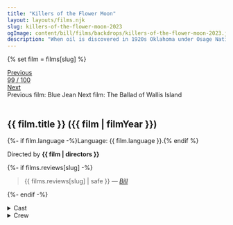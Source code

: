 ```yaml
---
title: "Killers of the Flower Moon"
layout: layouts/films.njk
slug: killers-of-the-flower-moon-2023
ogImage: content/bill/films/backdrops/killers-of-the-flower-moon-2023.jpg
description: "When oil is discovered in 1920s Oklahoma under Osage Nation land, the Osage people are murdered one by one—until the FBI steps in to unravel the mystery."
---
```


{% set film = films[slug] %}

<nav class="films">
  <div class="prev">
    <a href="../blue-jean-2023"><i class="fa-solid fa-chevron-left fa-xs"></i> Previous</a>
  </div>
  <div>
    <a class="simple" href="../">99 / 100</a>
  </div>
  <div class="next">
    <a href="../the-ballad-of-wallis-island-2025">Next <i class="fa-solid fa-chevron-right fa-xs"></i></a>
  </div>
  <div class="hint">
    <span class="prev-hint">
      <span class="sr-only">Previous film:</span>
      Blue Jean
    </span>
    <span class="next-hint">
      <span class="sr-only">Next film:</span>
      The Ballad of Wallis Island
    </span>
  </div>
</nav>

<article class="film slug-killers-of-the-flower-moon-2023">
  <div class="backdrop-and-poster">
    <img class="poster" src="../films/posters/{{ slug }}.jpg" alt="">
    <img class="backdrop" src="../films/backdrops/{{ slug }}.jpg" alt="">
  </div>

  <h1>{{ film.title }} ({{ film | filmYear }})</h1>

  <p>
    {%- if film.language -%}Language: {{ film.language }}.{% endif %}
    
  </p>

  <p class="director">
    Directed by <strong>{{ film | directors }}</strong>
  </p>

  {%- if films.reviews[slug] -%}
    <blockquote> 
      {{ films.reviews[slug] | safe }} <em>—&nbsp;<a href="/bill">Bill</a></em>
    </blockquote> 
  {%- endif -%}

  <section class="film-detail">
    <div>
      <details>
        <summary>
          <i class="fa-solid fa-masks-theater"></i>
          Cast
        </summary>
        <ul>
          {%- for cast in film.credits.cast -%}
            <li>
              {{ cast.name }} as <em>{{ cast.character }}</em>
            </li>
          {%- endfor -%}
        </ul>
      </details>
      <details>
        <summary>
          <i class="fa-solid fa-clapperboard"></i>
          Crew
        </summary>
        <ul>
          {%- for crew in film.credits.crew -%}
            <li>
              {{ crew.name }} &mdash; <em>{{ crew.job }}</em>
            </li>
          {%- endfor -%}
        </ul>
      </details>
    </div>
  </section>
</article>
